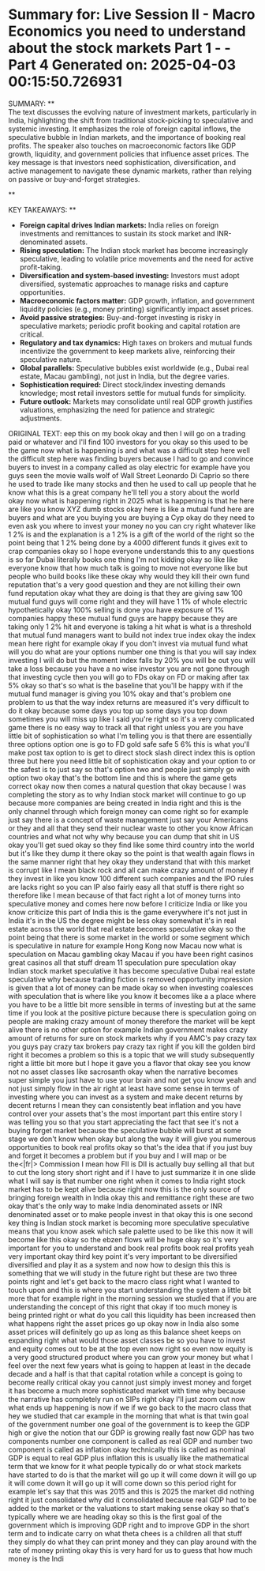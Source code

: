 Summary for: Live Session II - Macro Economics you need to understand about the stock markets Part 1 - - Part 4
Generated on: 2025-04-03 00:15:50.726931
==================================================

SUMMARY:
**  
The text discusses the evolving nature of investment markets, particularly in India, highlighting the shift from traditional stock-picking to speculative and systemic investing. It emphasizes the role of foreign capital inflows, the speculative bubble in Indian markets, and the importance of booking real profits. The speaker also touches on macroeconomic factors like GDP growth, liquidity, and government policies that influence asset prices. The key message is that investors need sophistication, diversification, and active management to navigate these dynamic markets, rather than relying on passive or buy-and-forget strategies.

**

KEY TAKEAWAYS:
**  
- **Foreign capital drives Indian markets:** India relies on foreign investments and remittances to sustain its stock market and INR-denominated assets.  
- **Rising speculation:** The Indian stock market has become increasingly speculative, leading to volatile price movements and the need for active profit-taking.  
- **Diversification and system-based investing:** Investors must adopt diversified, systematic approaches to manage risks and capture opportunities.  
- **Macroeconomic factors matter:** GDP growth, inflation, and government liquidity policies (e.g., money printing) significantly impact asset prices.  
- **Avoid passive strategies:** Buy-and-forget investing is risky in speculative markets; periodic profit booking and capital rotation are critical.  
- **Regulatory and tax dynamics:** High taxes on brokers and mutual funds incentivize the government to keep markets alive, reinforcing their speculative nature.  
- **Global parallels:** Speculative bubbles exist worldwide (e.g., Dubai real estate, Macau gambling), not just in India, but the degree varies.  
- **Sophistication required:** Direct stock/index investing demands knowledge; most retail investors settle for mutual funds for simplicity.  
- **Future outlook:** Markets may consolidate until real GDP growth justifies valuations, emphasizing the need for patience and strategic adjustments.

ORIGINAL TEXT:
eep this on my book okay and then I will go on a trading paid or whatever and I'll find 100 investors for you okay so this used to be the game now what is happening is and what was a difficult step here well the difficult step here was finding buyers because I had to go and convince buyers to invest in a company called as olay electric for example have you guys seen the movie walls wolf of Wall Street Leonardo Di Caprio so there he used to trade like many stocks and then he used to call up people that he know what this is a great company he'll tell you a story about the world okay now what is happening right in 2025 what is happening is that he here are like you know XYZ dumb stocks okay here is like a mutual fund here are buyers and what are you buying you are buying a Cyp okay do they need to even ask you where to invest your money no you can cry right whatever like 1 2% is and the explanation is a 1 2% is a gift of the world of the right so the point being that 1 2% being done by a 4000 different funds it gives exit to crap companies okay so I hope everyone understands this to any questions is so far Dubai literally books one thing I'm not kidding okay so like like everyone know that how much talk is going to move not everyone like but people who build books like these okay why would they kill their own fund reputation that's a very good question and they are not killing their own fund reputation okay what they are doing is that they are giving saw 100 mutual fund guys will come right and they will have 1 1% of whole electric hypothetically okay 100% selling is done you have exposure of 1% companies happy these mutual fund guys are happy because they are taking only 1 2% hit and everyone is taking a hit what is what is a threshold that mutual fund managers want to build not index true index okay the index mean here right for example okay if you don't invest via mutual fund what will you do what are your options number one thing is that you will say index investing I will do but the moment index falls by 20% you will be out you will take a loss because you have a no wise investor you are not gone through that investing cycle then you will go to FDs okay on FD or making after tax 5% okay so that's so what is the baseline that you'll be happy with if the mutual fund manager is giving you 10% okay and that's problem one problem to us that the way index returns are measured it's very difficult to do it okay because some days you top up some days you top down sometimes you will miss up like I said you're right so it's a very complicated game there is no easy way to track all that right unless you are you have little bit of sophistication so what I'm telling you is that there are essentially three options option one is go to FD gold safe safe 5 6% this is what you'll make post tax option to is get to direct stock slash direct index this is option three but here you need little bit of sophistication okay and your option to or the safest is to just say so that's option two and people just simply go with option two okay that's the bottom line and this is where the game gets correct okay now then comes a natural question that okay because I was completing the story as to why Indian stock market will continue to go up because more companies are being created in India right and this is the only channel through which foreign money can come right so for example just say there is a concept of waste management just say your Americans or they and all that they send their nuclear waste to other you know African countries and what not why why because you can dump that shit in US okay you'll get sued okay so they find like some third country into the world but it's like they dump it there okay so the point is that wealth again flows in the same manner right that hey okay they understand that with this market is corrupt like I mean black rock and all can make crazy amount of money if they invest in like you know 100 different such companies and the IPO rules are lacks right so you can IP also fairly easy all that stuff is there right so therefore like I mean because of that fact right a lot of money turns into speculative money and comes here now before I criticize India or like you know criticize this part of India this is the game everywhere it's not just in India it's in the US the degree might be less okay somewhat it's in real estate across the world that real estate becomes speculative okay so the point being that there is some market in the world or some segment which is speculative in nature for example Hong Kong now Macau now what is speculation on Macau gambling okay Macau if you have been right casinos great casinos all that stuff dream 11 speculation pure speculation okay Indian stock market speculative it has become speculative Dubai real estate speculative why because trading fiction is removed opportunity impression is given that a lot of money can be made okay so when investing coalesces with speculation that is where like you know it becomes like a a place where you have to be a little bit more sensible in terms of investing but at the same time if you look at the positive picture because there is speculation going on people are making crazy amount of money therefore the market will be kept alive there is no other option for example Indian government makes crazy amount of returns for sure on stock markets why if you AMC's pay crazy tax you guys pay crazy tax brokers pay crazy tax right if you kill the golden bird right it becomes a problem so this is a topic that we will study subsequently right a little bit more but I hope it gave you a flavor that okay see you know not no asset classes like sacrosanth okay when the narrative becomes super simple you just have to use your brain and not get you know yeah and not just simply flow in the air right at least have some sense in terms of investing where you can invest as a system and make decent returns by decent returns I mean they can consistently beat inflation and you have control over your assets that's the most important part this entire story I was telling you so that you start appreciating the fact that see it's not a buying forget market because the speculative bubble will burst at some stage we don't know when okay but along the way it will give you numerous opportunities to book real profits okay so that's the idea that if you just buy and forget it becomes a problem but if you buy and I will map or be the<|fr|> Commission I mean how FII is DII is actually buy selling all that but to cut the long story short right and if I have to just summarize it in one slide what I will say is that number one right when it comes to India right stock market has to be kept alive because right now this is the only source of bringing foreign wealth in India okay this and remittance right these are two okay that's the only way to make India denominated assets or INR denominated asset or to make people invest in that okay this is one second key thing is Indian stock market is becoming more speculative speculative means that you know asek which sale palette used to be like this now it will become like this okay so the ebzen flows will be huge okay so it's very important for you to understand and book real profits book real profits yeah very important okay third key point it's very important to be diversified diversified and play it as a system and now how to design this this is something that we will study in the future right but these are two three points right and let's get back to the macro class right what I wanted to touch upon and this is where you start understanding the system a little bit more that for example right in the morning session we studied that if you are understanding the concept of this right that okay if too much money is being printed right or what do you call this liquidity has been increased then what happens right the asset prices go up okay now in India also some asset prices will definitely go up as long as this balance sheet keeps on expanding right what would those asset classes be so you have to invest and equity comes out to be at the top even now right so even now equity is a very good structured product where you can grow your money but what I feel over the next few years what is going to happen at least in the decade decade and a half is that that capital rotation while a concept is going to become really critical okay you cannot just simply invest money and forget it has become a much more sophisticated market with time why because the narrative has completely run on SIPs right okay I'll just zoom out now what ends up happening is now if we if we go back to the macro class that hey we studied that car example in the morning that what is that twin goal of the government number one goal of the government is to keep the GDP high or give the notion that our GDP is growing really fast now GDP has two components number one component is called as real GDP and number two component is called as inflation okay technically this is called as nominal GDP is equal to real GDP plus inflation this is usually like the mathematical term that we know for it what people typically do or what stock markets have started to do is that the market will go up it will come down it will go up it will come down it will go up it will come down so this period right for example let's say that this was 2015 and this is 2025 the market did nothing right it just consolidated why did it consolidated because real GDP had to be added to the market or the valuations to start making sense okay so that's typically where we are heading okay so this is the first goal of the government which is improving GDP right and to improve GDP in the short term and to indicate carry on what theta chees is a children all that stuff they simply do what they can print money and they can play around with the rate of money printing okay this is very hard for us to guess that how much money is the Indi